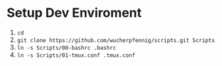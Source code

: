 # Setup Dev Enviroment

1. ```cd```
2. ```git clone https://github.com/wucherpfennig/scripts.git Scripts```
3. ```ln -s Scripts/00-bashrc .bashrc```
3. ```ln -s Scripts/01-tmux.conf .tmux.conf```
